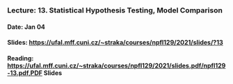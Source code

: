 ### Lecture: 13. Statistical Hypothesis Testing, Model Comparison
#### Date: Jan 04
#### Slides: https://ufal.mff.cuni.cz/~straka/courses/npfl129/2021/slides/?13
#### Reading: https://ufal.mff.cuni.cz/~straka/courses/npfl129/2021/slides.pdf/npfl129-13.pdf,PDF Slides
